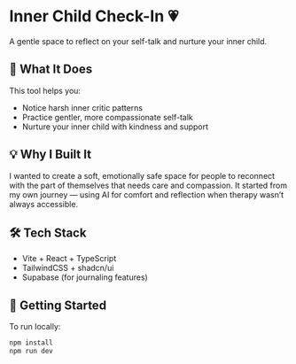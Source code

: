 # Inner Child Check-In 💗

A gentle space to reflect on your self-talk and nurture your inner child.

## 🌱 What It Does

This tool helps you:

- Notice harsh inner critic patterns
- Practice gentler, more compassionate self-talk
- Nurture your inner child with kindness and support

## 💡 Why I Built It

I wanted to create a soft, emotionally safe space for people to reconnect with the part of themselves that needs care and compassion. It started from my own journey — using AI for comfort and reflection when therapy wasn’t always accessible.

## 🛠 Tech Stack

- Vite + React + TypeScript
- TailwindCSS + shadcn/ui
- Supabase (for journaling features)

## 🚀 Getting Started

To run locally:

```bash
npm install
npm run dev
```

